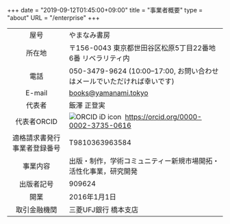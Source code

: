 +++
date = "2019-09-12T01:45:00+09:00"
title = "事業者概要"
type = "about"
URL = "/enterprise"
+++

|    |    |
|:-----:|----|
| 屋号 | やまなみ書房 |
| 所在地 | 〒156-0043 東京都世田谷区松原5丁目22番地6番 リベラリティ内 |
| 電話 | 050-3479-9624 (10:00–17:00, お問い合わせはメールでいただければ幸いです)|
| E-mail | books@yamanami.tokyo |
| 代表者 | 飯澤 正登実 |
| 代表者ORCID | ![ORCID iD icon](https://orcid.org/sites/default/files/images/orcid_16x16.png)&nbsp; https://orcid.org/0000-0002-3735-0616 |
|適格請求書発行事業者登録番号|T9810363963584|
| 事業内容 | 出版・制作，学術コミュニティー新規市場開拓・活性化事業，研究開発 |
| 出版者記号 | 909624 |
| 開業 | 2016年1月1日 |
| 取引金融機関 | 三菱UFJ銀行 橋本支店 |


&nbsp;
